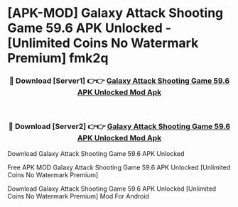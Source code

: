 # [APK-MOD] Galaxy Attack  Shooting Game 59.6 APK Unlocked - [Unlimited Coins No Watermark Premium] fmk2q



<div align="center">
<h3>🔴 Download [Server1] 👉👉 <a href="https://momento.my/?title=Galaxy_Attack__Shooting_Game_59.6_APK_Unlocked">Galaxy Attack  Shooting Game 59.6 APK Unlocked Mod Apk</a></h3><br>

<h3>🔴 Download [Server2] 👉👉 <a href="https://momento.my/?title=Galaxy_Attack__Shooting_Game_59.6_APK_Unlocked">Galaxy Attack  Shooting Game 59.6 APK Unlocked Mod Apk</a></h3>
</div>



Download Galaxy Attack  Shooting Game 59.6 APK Unlocked 

Free APK MOD Galaxy Attack  Shooting Game 59.6 APK Unlocked [Unlimited Coins No Watermark Premium]

Download Galaxy Attack  Shooting Game 59.6 APK Unlocked [Unlimited Coins No Watermark Premium] Mod For Android

